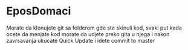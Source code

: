 # EposDomaci

Morate da klonujete git sa folderom gde ste skinuli kod, 
svaki put kada ocete da menjate kod morate da udjete preko gita u njega i nakon zavrsavanja ukucate Quick Update i idete commit to master
